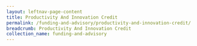 ```yaml
---
layout: leftnav-page-content
title: Productivity And Innovation Credit
permalink: /funding-and-advisory/productivity-and-innovation-credit/
breadcrumb: Productivity And Innovation Credit
collection_name: funding-and-advisory
---
```

